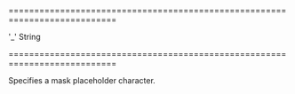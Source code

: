 <!--**
/*-------------------------------------------
    Auto-generated file. Do not modify.
-------------------------------------------

**-->
===========================================================================
<!--default-->'_'<!--/default-->
<!--type-->String<!--/type-->
===========================================================================

<!--shortDescription-->
Specifies a mask placeholder character.
<!--/shortDescription-->

<!--fullDescription-->

<!--/fullDescription-->